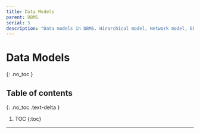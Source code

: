 ```yaml
---
title: Data Models
parent: DBMS
serial: 5
description: "Data models in DBMS. Hirarchical model, Network model, ER model, Relational model."
---
```


# Data Models
{: .no_toc }

## Table of contents
{: .no_toc .text-delta }

1. TOC
{:toc}

***
